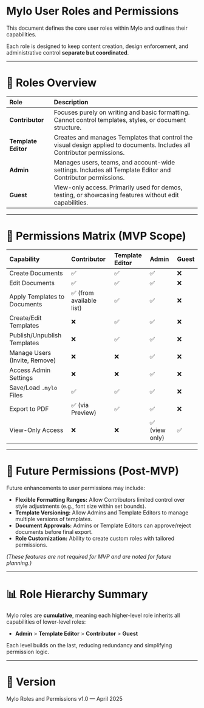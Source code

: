 # Mylo User Roles and Permissions

This document defines the core user roles within Mylo and outlines their capabilities.

Each role is designed to keep content creation, design enforcement, and administrative control **separate but coordinated**.

---

# 🔐 Roles Overview

| Role | Description |
|:---|:---|
| **Contributor** | Focuses purely on writing and basic formatting. Cannot control templates, styles, or document structure. |
| **Template Editor** | Creates and manages Templates that control the visual design applied to documents. Includes all Contributor permissions. |
| **Admin** | Manages users, teams, and account-wide settings. Includes all Template Editor and Contributor permissions. |
| **Guest** | View-only access. Primarily used for demos, testing, or showcasing features without edit capabilities. |

---

# 🔢 Permissions Matrix (MVP Scope)

| Capability | Contributor | Template Editor | Admin | Guest |
|:---|:---|:---|:---|:---|
| Create Documents | ✅ | ✅ | ✅ | ❌ |
| Edit Documents | ✅ | ✅ | ✅ | ❌ |
| Apply Templates to Documents | ✅ (from available list) | ✅ | ✅ | ❌ |
| Create/Edit Templates | ❌ | ✅ | ✅ | ❌ |
| Publish/Unpublish Templates | ❌ | ✅ | ✅ | ❌ |
| Manage Users (Invite, Remove) | ❌ | ❌ | ✅ | ❌ |
| Access Admin Settings | ❌ | ❌ | ✅ | ❌ |
| Save/Load `.mylo` Files | ✅ | ✅ | ✅ | ❌ |
| Export to PDF | ✅ (via Preview) | ✅ | ✅ | ❌ |
| View-Only Access | ❌ | ❌ | ✅ (view only) | ✅ |

---

# 🔄 Future Permissions (Post-MVP)

Future enhancements to user permissions may include:

- **Flexible Formatting Ranges:** Allow Contributors limited control over style adjustments (e.g., font size within set bounds).
- **Template Versioning:** Allow Admins and Template Editors to manage multiple versions of templates.
- **Document Approvals:** Admins or Template Editors can approve/reject documents before final export.
- **Role Customization:** Ability to create custom roles with tailored permissions.

_(These features are not required for MVP and are noted for future planning.)_

---

# 📊 Role Hierarchy Summary

Mylo roles are **cumulative**, meaning each higher-level role inherits all capabilities of lower-level roles:

- **Admin** > **Template Editor** > **Contributor** > **Guest**

Each level builds on the last, reducing redundancy and simplifying permission logic.

---

# 📅 Version
Mylo Roles and Permissions v1.0 — April 2025
